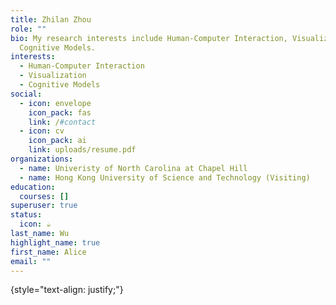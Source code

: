 ```yaml
---
title: Zhilan Zhou
role: ""
bio: My research interests include Human-Computer Interaction, Visualization and
  Cognitive Models.
interests:
  - Human-Computer Interaction
  - Visualization
  - Cognitive Models
social:
  - icon: envelope
    icon_pack: fas
    link: /#contact
  - icon: cv
    icon_pack: ai
    link: uploads/resume.pdf
organizations:
  - name: Univeristy of North Carolina at Chapel Hill
  - name: Hong Kong University of Science and Technology (Visiting)
education:
  courses: []
superuser: true
status:
  icon: ☕️
last_name: Wu
highlight_name: true
first_name: Alice
email: ""
---
```


{style="text-align: justify;"}